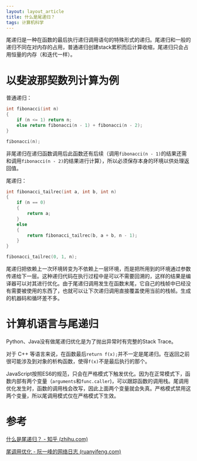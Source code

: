 ```yaml
---
layout: layout_article
title: 什么是尾递归？
tags: 计算机科学
---
```


尾递归是一种在函数的最后执行递归调用语句的特殊形式的递归。尾递归和一般的递归不同在对内存的占用，普通递归创建stack累积而后计算收缩，尾递归只会占用恒量的内存（和迭代一样）。
<!-- more -->

# 以斐波那契数列计算为例

普通递归：

```c
int fibonacci(int n)
{
    if (n <= 1) return n;
    else return fibonacci(n - 1) + fibonacci(n - 2);
}

fibonacci(n);
```

非尾递归在递归函数调用后此函数还有后续（调用`fibonacci(n - 1)`的结果还需和调用`fibonacci(n - 2)`的结果进行计算），所以必须保存本身的环境以供处理返回值。

尾递归：

```c
int fibonacci_tailrec(int a, int b, int n)
{
    if (n == 0)
    {
        return a;
    }
    else
    {
        return fibonacci_tailrec(b, a + b, n - 1);
    }
}

fibonacci_tailrec(0, 1, n);
```

尾递归把依赖上一次环境转变为不依赖上一层环境，而是把所用到的环境通过参数传递给下一层。这种递归代码在执行过程中是可以不需要回溯的，这样的结果是编译器可以对其进行优化。由于尾递归调用发生在函数末尾，它自己的栈帧中已经没有需要被使用的东西了，也就可以让下次递归调用直接覆盖使用当前的栈帧。生成的机器码和循环差不多。

# 计算机语言与尾递归

Python、Java没有做尾递归优化是为了抛出异常时有完整的Stack Trace。

对于 C++ 等语言来说，在函数最后`return f(x);`并不一定是尾递归。在返回之前很可能涉及到对象的析构函数，使得`f(x)`不是最后执行的那个。

JavaScript按照ES6的规范，只会在严格模式下触发优化。因为在正常模式下，函数内部有两个变量（`arguments`和`func.caller`)，可以跟踪函数的调用栈。尾调用优化发生时，函数的调用栈会改写，因此上面两个变量就会失真。严格模式禁用这两个变量，所以尾调用模式仅在严格模式下生效。

# 参考

[什么是尾递归？ - 知乎 (zhihu.com)](https://www.zhihu.com/question/20761771)

[尾调用优化 - 阮一峰的网络日志 (ruanyifeng.com)](http://www.ruanyifeng.com/blog/2015/04/tail-call.html)